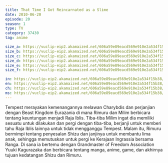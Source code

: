 ```yaml
---
title: That Time I Got Reincarnated as a Slime
date: 2010-06-20
episode: 20
season: 1
type: TV
category: 37430
tag: anime

size_a: https://vuclip-eip2.akamaized.net/606a59e89eacd569e910e2a534f15b38/vp63207_V20210323043123/hlsc_e2931_2.m3u8
size_b: https://vuclip-eip2.akamaized.net/606a59e89eacd569e910e2a534f15b38/vp63207_V20210323043123/hlsc_e2931_3.m3u8
size_c: https://vuclip-eip2.akamaized.net/606a59e89eacd569e910e2a534f15b38/vp63207_V20210323043123/hlsc_e2931_4.m3u8
size_d: https://vuclip-eip2.akamaized.net/606a59e89eacd569e910e2a534f15b38/vp63207_V20210323043123/hlsc_e2931_5.m3u8
size_e: https://vuclip-eip2.akamaized.net/606a59e89eacd569e910e2a534f15b38/vp63207_V20210323043123/hlsc_e2931_6.m3u8
size_f: https://vuclip-eip2.akamaized.net/606a59e89eacd569e910e2a534f15b38/vp63207_V20210323043123/hlsc_e2931_7.m3u8

in: https://vuclip-eip2.akamaized.net/606a59e89eacd569e910e2a534f15b38/id.vtt
en: https://vuclip-eip2.akamaized.net/606a59e89eacd569e910e2a534f15b38/en.vtt
ch: https://vuclip-eip2.akamaized.net/606a59e89eacd569e910e2a534f15b38/zh-TW.vtt
ms: https://vuclip-eip2.akamaized.net/606a59e89eacd569e910e2a534f15b38/ms.vtt
---
```

Tempest merayakan kemenangannya melawan Charybdis dan perjanjian dengan Beast Kingdom Eurazania di mana Rimuru dan Milim berbicara tentang keuntungan menjadi Raja Iblis. Tiba-tiba Milim ingat dia memiliki sesuatu untuk dilakukan dan pergi dengan tiba-tiba, berjanji untuk memberi tahu Raja Iblis lainnya untuk tidak mengganggu Tempest. Malam itu, Rimuru bermimpi tentang penyesalan Shizu dan janjinya untuk membantu lima anak, sehingga memutuskan untuk pergi ke Kerajaan Ingrassia bersama Ranga. Di sana ia bertemu dengan Grandmaster of Freedom Association Yuuki Kagurazaka dan berbicara tentang manga, anime, game, dan akhirnya tujuan kedatangan Shizu dan Rimuru.